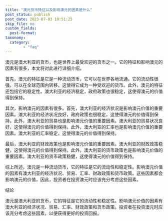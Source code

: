 ```yaml
---
title: "澳元货币特征以及影响澳元的因素是什么"
post_status: publish
post_date: 2023-07-03 10:51:25
skip_file: no
custom_fields: 
  post-format: 
taxonomy:
  category:
        - "faq"
---
```


澳元是澳大利亚的货币，也是世界上最受欢迎的货币之一。它的特征和影响澳元的因素有很多，本文将对此进行详细介绍。

首先，澳元的特征是它是一种流动货币，它可以在世界各地流通。它的流动性很强，可以在全球范围内转移，这使得它成为一种受欢迎的货币。此外，澳元的特征还包括它的稳定性。澳大利亚的经济稳定，政府政策也很稳定，这使得澳元的价值得到保持。

其次，影响澳元的因素有很多。首先，澳大利亚的经济状况是影响澳元价值的重要因素。澳大利亚的经济状况良好，政府政策也很稳定，这使得澳元的价值得到保持。此外，澳大利亚的贸易也是影响澳元价值的重要因素。澳大利亚的贸易状况良好，这使得澳元的价值得到保持。此外，澳大利亚的汇率也是影响澳元价值的重要因素。澳大利亚的汇率稳定，这使得澳元的价值得到保持。

最后，澳大利亚的财政政策也是影响澳元价值的重要因素。澳大利亚的财政政策稳健，这使得澳元的价值得到保持。此外，澳大利亚的货币政策也是影响澳元价值的重要因素。澳大利亚的货币政策稳健，这使得澳元的价值得到保持。

综上所述，澳元是一种流动货币，它的特征是它的流动性和稳定性。影响澳元价值的因素有澳大利亚的经济状况、贸易、汇率、财政政策和货币政策。这些因素都会影响澳元的价值，因此，投资者在投资澳元时应该充分考虑这些因素。

结论

澳元是澳大利亚的货币，它的特征是它的流动性和稳定性。影响澳元价值的因素有澳大利亚的经济状况、贸易、汇率、财政政策和货币政策。投资者在投资澳元时应该充分考虑这些因素，以便获得更好的投资回报。
